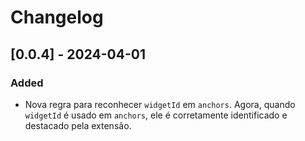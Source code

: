 # Changelog

## [0.0.4] - 2024-04-01

### Added
- Nova regra para reconhecer `widgetId` em `anchors`. Agora, quando `widgetId` é usado em `anchors`, ele é corretamente identificado e destacado pela extensão.